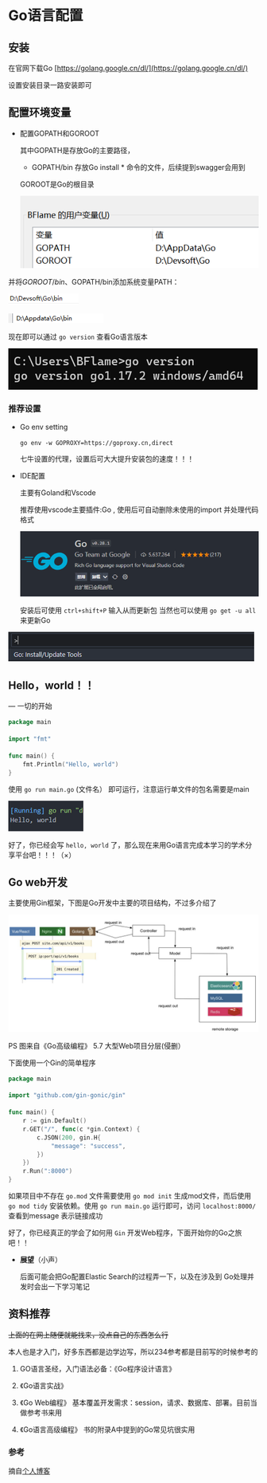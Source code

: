 # Go语言配置



## 安装

在官网下载Go [https://golang.google.cn/dl/](https://golang.google.cn/dl/)

设置安装目录一路安装即可

## 配置环境变量

- 配置GOPATH和GOROOT

  其中GOPATH是存放Go的主要路径，

  - GOPATH/bin 存放Go install * 命令的文件，后续提到swagger会用到

  GOROOT是Go的根目录

  ![Untitled](img/huan-jing-pei-zhi/Untitled-16444104347731.png)

并将$GOROOT/bin、$GOPATH/bin添加系统变量PATH：

![Untitled](img/huan-jing-pei-zhi/Untitled%201-16444104347742.png)

![Untitled](img/huan-jing-pei-zhi/Untitled%202-16444104347743.png)

现在即可以通过 `go version` 查看Go语言版本

![Untitled](img/huan-jing-pei-zhi/Untitled%203-16444104347744.png)

### **推荐设置**

- Go env setting

  `go env -w GOPROXY=https://goproxy.cn,direct` 

  七牛设置的代理，设置后可大大提升安装包的速度！！！

- IDE配置

  主要有Goland和Vscode

  推荐使用vscode主要插件:Go , 使用后可自动删除未使用的import 并处理代码格式

  ![Untitled](img/huan-jing-pei-zhi/Untitled%204-16444104347745.png)

  安装后可使用 `ctrl+shift+P`  输入从而更新包 当然也可以使用 `go get -u all` 来更新Go

![Untitled](img/huan-jing-pei-zhi/Untitled%205-16444104347746.png)

## Hello，world！！

— 一切的开始

```go
package main

import "fmt"

func main() {
	fmt.Println("Hello, world")
}
```

使用 `go run main.go` (文件名） 即可运行，注意运行单文件的包名需要是main

![Untitled](img/huan-jing-pei-zhi/Untitled%206-16444104347747.png)

好了，你已经会写 `hello, world` 了，那么现在来用Go语言完成本学习的学术分享平台吧！！！（×）

## Go web开发

主要使用Gin框架，下图是Go开发中主要的项目结构，不过多介绍了

![Untitled](img/huan-jing-pei-zhi/Untitled%207-16444104347748.png)

PS 图来自《Go高级编程》 5.7 大型Web项目分层(侵删）

下面使用一个Gin的简单程序

```go
package main

import "github.com/gin-gonic/gin"

func main() {
	r := gin.Default()
	r.GET("/", func(c *gin.Context) {
		c.JSON(200, gin.H{
			"message": "success",
		})
	})
	r.Run(":8000")
}
```

如果项目中不存在 `go.mod` 文件需要使用 `go mod init` 生成mod文件，而后使用 `go mod tidy` 安装依赖。使用 `go run main.go` 运行即可，访问 `localhost:8000/` 查看到message 表示链接成功

好了，你已经真正的学会了如何用 `Gin` 开发Web程序，下面开始你的Go之旅吧！！



* **展望**（小声）

  后面可能会把Go配置Elastic Search的过程弄一下，以及在涉及到 Go处理并发时会出一下学习笔记

  

## 资料推荐

~~上面的在网上随便就能找来，没点自己的东西怎么行~~

本人也是才入门，好多东西都是边学边写，所以234参考都是目前写的时候参考的

1. GO语言圣经，入门语法必备：《Go程序设计语言》

2. 《Go语言实战》

3. 《Go Web编程》 基本覆盖开发需求：session，请求、数据库、部署。目前当做参考书来用

4. 《Go语言高级编程》 书的附录A中提到的Go常见坑很实用

   

### 参考

摘自[个人博客](https://blog.bflame.studio/2021/10/12/Introduction/Go-basic-intruduction/)

